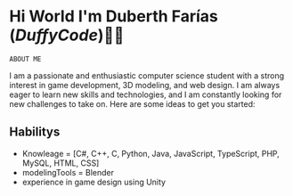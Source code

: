 # Hi World I'm Duberth Farías (*DuffyCode*)👋✨

 `ABOUT ME`

I am a passionate and enthusiastic computer science student with a strong interest in game development, 3D modeling, and web design. 
I am always eager to learn new skills and technologies, and I am constantly looking for new challenges to take on.
Here are some ideas to get you started:

## Habilitys 

- Knowleage = [C#, C++, C, Python, Java, JavaScript, TypeScript, PHP, MySQL, HTML, CSS]
- modelingTools = Blender
- experience in game design using Unity
